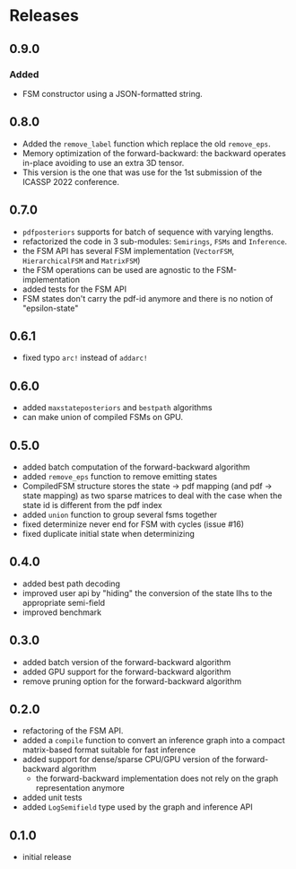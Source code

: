 # Releases

## 0.9.0
### Added
* FSM constructor using a JSON-formatted string.

## 0.8.0
* Added the `remove_label` function which replace the old `remove_eps`.
* Memory optimization of the forward-backward: the backward operates
  in-place avoiding to use an extra 3D tensor.
* This version is the one that was use for the 1st submission
  of the ICASSP 2022 conference.

## 0.7.0
* `pdfposteriors` supports for batch of sequence with varying lengths.
* refactorized the code in 3 sub-modules: `Semirings`, `FSMs` and `Inference`.
* the FSM API has several FSM implementation (`VectorFSM`,
  `HierarchicalFSM` and `MatrixFSM`)
* the FSM operations can be used are agnostic to the FSM-implementation
* added tests for the FSM API
* FSM states don't carry the pdf-id anymore and there is no notion
  of "epsilon-state"

## 0.6.1
* fixed typo `arc!` instead of `addarc!`

## 0.6.0
* added `maxstateposteriors` and `bestpath` algorithms
* can make union of compiled FSMs on GPU.

## 0.5.0

* added batch computation of the forward-backward algorithm
* added `remove_eps` function to remove emitting states
* CompiledFSM structure stores the state -> pdf mapping (and pdf ->
  state mapping) as two sparse matrices to deal with
  the case when the state id is different from the pdf index
* added `union` function to group several fsms together
* fixed determinize never end for FSM with cycles (issue #16)
* fixed duplicate initial state when determinizing

## 0.4.0

* added best path decoding
* improved user api by "hiding" the conversion of the state llhs to
  the appropriate semi-field
* improved benchmark

## 0.3.0

* added batch version of the forward-backward algorithm
* added GPU support for the forward-backward algorithm
* remove pruning option for the forward-backward algorithm

## 0.2.0

* refactoring of the FSM API.
* added a `compile` function to convert an inference graph into a
  compact matrix-based format suitable for fast inference
* added support for dense/sparse CPU/GPU version of the
  forward-backward algorithm
  * the forward-backward implementation does not rely on the graph
    representation anymore
* added unit tests
* added `LogSemifield` type used by the graph and inference API

## 0.1.0

* initial release

